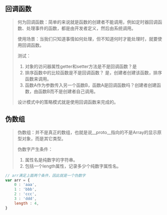 ## 回调函数

> 何为回调函数：简单的来说就是函数的创建者不能调用，例如定时器回调函数、处理事件的函数，都是由开发者定义，然后由系统调用。
>
> 使用场景：当我们只知道事情如何处理，但不知道何时才能处理时，就要使用回调函数。
>
>  
>
> 测试：
>
> 1. 对象的访问器属性getter和setter方法是不是回调函数？是
> 2. 排序函数中的比较函数是不是回调函数？ 是，创建者创建该函数，排序函数来调用。
> 3. 函数A作为参数传入另一个函数B，函数A是回调函数吗？创建者创建函数，由函数B而不是创建者自己调用。
>
> 设计模式中的策略模式就是使用回调函数来完成的。

## 伪数组

> 伪数组：并不是真正的数组，也就是说\__proto__指向的不是Array的显示原型对象，而是其它类型。
>
> 伪数字产生条件：
>
> 1. 属性名是纯数字的字符串。
> 2. 包括一个length属性，记录多少个纯数字属性名。

```javascript
// arr满足上面两个条件，因此就是一个伪数字
var arr = {
	0 : 'aaa',
	1 : 'bbb',
	2 : 'ccc',
	3 : 'ddd',
	length : 4,
}
```

